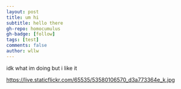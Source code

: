 ```yaml
---
layout: post
title: um hi
subtitle: hello there
gh-repo: homocumulus
gh-badge: [follow]
tags: [test]
comments: false
author: wllw
---
```


idk what im doing but i like it

https://live.staticflickr.com/65535/53580106570_d3a773364e_k.jpg
